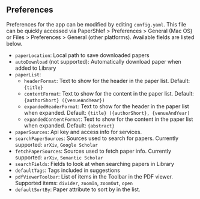 ## Preferences

Preferences for the app can be modified by editing `config.yaml`. This file can be quickly accessed via PaperShlef > Preferences > General (Mac OS) or Files > Preferences > General (other platforms). Available fields are listed below.

- `paperLocation`: Local path to save downloaded papers
- `autoDownload` (not supported): Automatically download paper when added to Library
- `paperList`:
  - `headerFormat`: Text to show for the header in the paper list. Default: `{title}`
  - `contentFormat`: Text to show for the content in the paper list. Default: `{authorShort} ({venueAndYear})`
  - `expandedHeaderFormat`: Text to show for the header in the paper list when expanded. Default: `{title} ({authorShort}, {venueAndYear)`
  - `expandedContentFormat`: Text to show for the content in the paper list when expanded. Default: `{abstract}`
- `paperSources`: Api key and access info for services.
- `searchPaperSources`: Sources used to search for papers. Currently supported: `arXiv`, `Google Scholar`
- `fetchPaperSources`: Sources used to fetch paper info. Currently supported: `arXiv`, `Semantic Scholar`
- `searchFields`: Fields to look at when searching papers in Library
- `defaultTags`: Tags included in suggestions
- `pdfViewerToolbar`: List of items in the Toolbar in the PDF viewer. Supported items: `divider`, `zoomIn`, `zoomOut`, `open`
- `defaultSortBy`: Paper attribute to sort by in the list.

